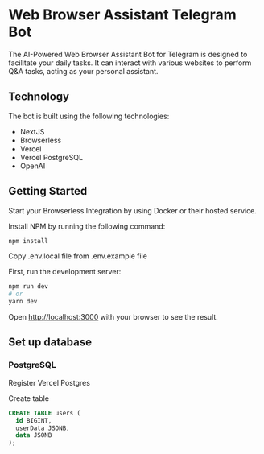 # Web Browser Assistant Telegram Bot

The AI-Powered Web Browser Assistant Bot for Telegram is designed to facilitate your daily tasks. It can interact with various websites to perform Q&A tasks, acting as your personal assistant.

## Technology

The bot is built using the following technologies:

- NextJS
- Browserless
- Vercel
- Vercel PostgreSQL
- OpenAI

## Getting Started

Start your Browserless Integration by using Docker or their hosted service.

Install NPM by running the following command:

```bash
npm install
```

Copy .env.local file from .env.example file

First, run the development server:

```bash
npm run dev
# or
yarn dev
```

Open [http://localhost:3000](http://localhost:3000) with your browser to see the result.

## Set up database

### PostgreSQL

Register Vercel Postgres

Create table

```sql
CREATE TABLE users (
  id BIGINT,
  userData JSONB,
  data JSONB
);
```

